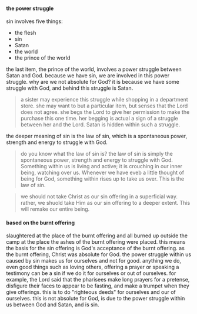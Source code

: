 #### the power struggle

sin involves five things:
- the flesh
- sin
- Satan
- the world
- the prince of the world

the last item, the prince of the world, involves a power struggle between Satan and
God. because we have sin, we are involved in this power struggle. why are we not
absolute for God? it is because we have some struggle with God, and behind this
struggle is Satan.

> a sister may experience this struggle while shopping in a department store. she may want to but a particular item, but senses that the Lord does not agree. she begs the Lord to give her permission to make the purchase this one time. her begging is actual a sign of a struggle between her and the Lord. Satan is hidden within such a struggle.

the deeper meaning of sin is the law of sin, which is a spontaneous power, strength and energy to struggle with God.

> do you know what the law of sin is? the law of sin is simply the spontaneous power, strength and energy to struggle with God. Something within us is living and active; it is crouching in our inner being, watching over us. Whenever we have eveb a little thought of being for God, something within rises up to take us over. This is the law of sin.


> we should not take Christ as our sin offering in a superficial way. rather, we shuold take Him as our sin offering to a deeper extent. This will remake our entire being.

#### based on the burnt offering

slaughtered at the place of the burnt offering and all burned up outside the camp at the place the ashes of the burnt offering were placed. this means the basis for the sin offering is God's acceptance of the burnt offering. as the burnt offering, Christ was absolute for God. the power struggle within us caused by sin makes us for ourselves and not for good. anything we do, even good things such as loving others, offering a prayer or speaking a testimony can be a sin if we do it for ourselves or out of ourselves. for example, the Lord said that the pharisees make long prayers for a pretense, disfigure their faces to appear to be fasting, and make a trumpet when they give offerings. this is to do "righteous deeds" for ourselves and our of ourselves. this is not absolute for God, is due to the power struggle within us between God and Satan, and is sin.

